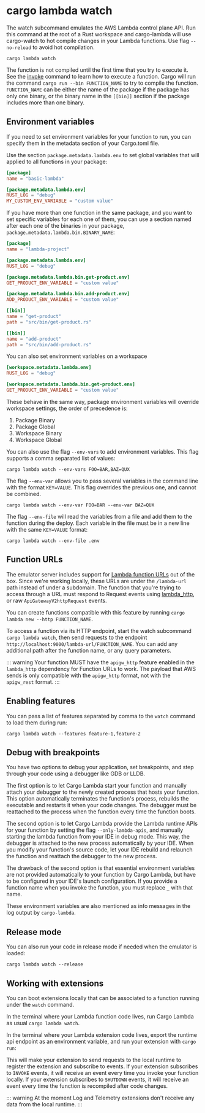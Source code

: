 <script setup>
import SystemMessage from '../components/SystemMessage.vue'
</script>

# cargo lambda watch

The watch subcommand emulates the AWS Lambda control plane API. Run this command at the root of a Rust workspace and cargo-lambda will use cargo-watch to hot compile changes in your Lambda functions. Use flag `--no-reload` to avoid hot compilation.

```
cargo lambda watch
```

The function is not compiled until the first time that you try to execute it. See the [invoke](/commands/invoke) command to learn how to execute a function. Cargo will run the command `cargo run --bin FUNCTION_NAME` to try to compile the function. `FUNCTION_NAME` can be either the name of the package if the package has only one binary, or the binary name in the `[[bin]]` section if the package includes more than one binary.

## Environment variables

If you need to set environment variables for your function to run, you can specify them in the metadata section of your Cargo.toml file.

Use the section `package.metadata.lambda.env` to set global variables that will applied to all functions in your package:

```toml
[package]
name = "basic-lambda"

[package.metadata.lambda.env]
RUST_LOG = "debug"
MY_CUSTOM_ENV_VARIABLE = "custom value"
```

If you have more than one function in the same package, and you want to set specific variables for each one of them, you can use a section named after each one of the binaries in your package, `package.metadata.lambda.bin.BINARY_NAME`:

```toml
[package]
name = "lambda-project"

[package.metadata.lambda.env]
RUST_LOG = "debug"

[package.metadata.lambda.bin.get-product.env]
GET_PRODUCT_ENV_VARIABLE = "custom value"

[package.metadata.lambda.bin.add-product.env]
ADD_PRODUCT_ENV_VARIABLE = "custom value"

[[bin]]
name = "get-product"
path = "src/bin/get-product.rs"

[[bin]]
name = "add-product"
path = "src/bin/add-product.rs"
```

You can also set environment variables on a workspace

```toml
[workspace.metadata.lambda.env]
RUST_LOG = "debug"

[workspace.metadata.lambda.bin.get-product.env]
GET_PRODUCT_ENV_VARIABLE = "custom value"
```

These behave in the same way, package environment variables will override workspace settings, the order of precedence is:

1) Package Binary
2) Package Global
3) Workspace Binary
4) Workspace Global

You can also use the flag `--env-vars` to add environment variables. This flag supports a comma separated list of values:

```
cargo lambda watch --env-vars FOO=BAR,BAZ=QUX
```

The flag `--env-var` allows you to pass several variables in the command line with the format `KEY=VALUE`. This flag overrides the previous one, and cannot be combined.

```
cargo lambda watch --env-var FOO=BAR --env-var BAZ=QUX
```

The flag `--env-file` will read the variables from a file and add them to the function during the deploy. Each variable in the file must be in a new line with the same `KEY=VALUE` format:

```
cargo lambda watch --env-file .env
```

## Function URLs

The emulator server includes support for [Lambda function URLs](https://docs.aws.amazon.com/lambda/latest/dg/lambda-urls.html) out of the box. Since we're working locally, these URLs are under the `/lambda-url` path instead of under a subdomain. The function that you're trying to access through a URL must respond to Request events using [lambda_http](https://crates.io/crates/lambda_http/), or raw `ApiGatewayV2httpRequest` events.

You can create functions compatible with this feature by running `cargo lambda new --http FUNCTION_NAME`.

To access a function via its HTTP endpoint, start the watch subcommand `cargo lambda watch`, then send requests to the endpoint `http://localhost:9000/lambda-url/FUNCTION_NAME`. You can add any additional path after the function name, or any query parameters.

::: warning
Your function MUST have the `apigw_http` feature enabled in the `lambda_http` dependency for Function URLs to work. The payload that AWS sends is only compatible with the `apigw_http` format, not with the `apigw_rest` format.
:::

## Enabling features

You can pass a list of features separated by comma to the `watch` command to load them during run:

```
cargo lambda watch --features feature-1,feature-2
```


## Debug with breakpoints

You have two options to debug your application, set breakpoints, and step through your code using a debugger like GDB or LLDB.

The first option is to let Cargo Lambda start your function and manually attach your debugger to the newly created process that hosts your function. This option automatically terminates the function's process, rebuilds the executable and restarts it when your code changes. The debugger must be reattached to the process when the function every time the function boots.

The second option is to let Cargo Lambda provide the Lambda runtime APIs for your function by setting the flag `--only-lambda-apis`, and manually starting the lambda function from your IDE in debug mode. This way, the debugger is attached to the new process automatically by your IDE. When you modify your function's source code, let your IDE rebuild and relaunch the function and reattach the debugger to the new process.

The drawback of the second option is that essential environment variables are not provided automatically to your function by Cargo Lambda, but have to be configured in your IDE's launch configuration. If you provide a function name when you invoke the function, you must replace `_` with that name.

<ClientOnly>
<SystemMessage>
<template v-slot:win>
In PowerShell, you can export these variables with the following commands:

```
$env:AWS_LAMBDA_FUNCTION_VERSION="1"
$env:AWS_LAMBDA_FUNCTION_MEMORY_SIZE="4096"
$env:AWS_LAMBDA_RUNTIME_API="http://127.0.0.1:9000/.rt"
$env:AWS_LAMBDA_FUNCTION_NAME="_"
```
</template>

<template v-slot:mac>
In your terminal, you can export these variables with the following commands:

```
export AWS_LAMBDA_FUNCTION_VERSION=1
export AWS_LAMBDA_FUNCTION_MEMORY_SIZE=4096
export AWS_LAMBDA_RUNTIME_API=http://[::]:9000/.rt
export AWS_LAMBDA_FUNCTION_NAME=_
```
</template>

<template v-slot:linux>
In your terminal, you can export these variables with the following commands:

```
export AWS_LAMBDA_FUNCTION_VERSION=1
export AWS_LAMBDA_FUNCTION_MEMORY_SIZE=4096
export AWS_LAMBDA_RUNTIME_API=http://[::]:9000/.rt
export AWS_LAMBDA_FUNCTION_NAME=_
```
</template>

<template v-slot:fallback>
In your terminal, you can export these variables with the following commands:

```
export AWS_LAMBDA_FUNCTION_VERSION=1
export AWS_LAMBDA_FUNCTION_MEMORY_SIZE=4096
export AWS_LAMBDA_RUNTIME_API=http://[::]:9000/.rt
export AWS_LAMBDA_FUNCTION_NAME=_
```
</template>
</SystemMessage>
</ClientOnly>

These environment variables are also mentioned as info messages in the log output by `cargo-lambda`.

## Release mode

You can also run your code in release mode if needed when the emulator is loaded:

```
cargo lambda watch --release
```

## Working with extensions

You can boot extensions locally that can be associated to a function running under the `watch` command.

In the terminal where your Lambda function code lives, run Cargo Lambda as usual `cargo lambda watch`.

In the terminal where your Lambda extension code lives, export the runtime api endpoint as an environment variable, and run your extension with `cargo run`:

<ClientOnly>
<SystemMessage>
<template v-slot:win>
In PowerShell, you can do that with the following commands:

```
$env:AWS_LAMBDA_RUNTIME_API="http://127.0.0.1:9000/.rt"
cargo run
```
</template>

<template v-slot:mac>
In your terminal, you can do that with the following commands:

```
export AWS_LAMBDA_RUNTIME_API=http://[::]:9000/.rt
cargo run
```
</template>

<template v-slot:linux>
In your terminal, you can do that with the following commands:

```
export AWS_LAMBDA_RUNTIME_API=http://[::]:9000/.rt
cargo run
```
</template>

<template v-slot:fallback>
In your terminal, you can do that with the following commands:

```
export AWS_LAMBDA_RUNTIME_API=http://[::]:9000/.rt
cargo run
```
</template>
</SystemMessage>
</ClientOnly>

This will make your extension to send requests to the local runtime to register the extension and subscribe to events. If your extension subscribes to `INVOKE` events, it will receive an event every time you invoke your function locally. If your extension subscribes to `SHUTDOWN` events, it will receive an event every time the function is recompiled after code changes.

::: warning
At the moment Log and Telemetry extensions don't receive any data from the local runtime.
:::